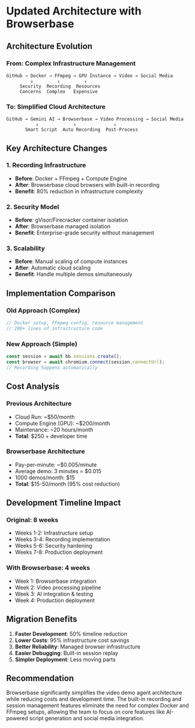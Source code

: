 # Updated Architecture with Browserbase

## Architecture Evolution

### From: Complex Infrastructure Management
```
GitHub → Docker → FFmpeg → GPU Instance → Video → Social Media
         ↓         ↓         ↓
     Security  Recording  Resources
     Concerns  Complex   Expensive
```

### To: Simplified Cloud Architecture  
```
GitHub → Gemini AI → Browserbase → Video Processing → Social Media
           ↓             ↓              ↓
       Smart Script  Auto Recording  Post-Process
```

## Key Architecture Changes

### 1. Recording Infrastructure
- **Before**: Docker + FFmpeg + Compute Engine
- **After**: Browserbase cloud browsers with built-in recording
- **Benefit**: 80% reduction in infrastructure complexity

### 2. Security Model
- **Before**: gVisor/Firecracker container isolation
- **After**: Browserbase managed isolation
- **Benefit**: Enterprise-grade security without management

### 3. Scalability
- **Before**: Manual scaling of compute instances
- **After**: Automatic cloud scaling
- **Benefit**: Handle multiple demos simultaneously

## Implementation Comparison

### Old Approach (Complex)
```javascript
// Docker setup, FFmpeg config, resource management
// 200+ lines of infrastructure code
```

### New Approach (Simple)
```javascript
const session = await bb.sessions.create();
const browser = await chromium.connect(session.connectUrl);
// Recording happens automatically
```
## Cost Analysis

### Previous Architecture
- Cloud Run: ~$50/month
- Compute Engine (GPU): ~$200/month  
- Maintenance: ~20 hours/month
- **Total**: $250 + developer time

### Browserbase Architecture  
- Pay-per-minute: ~$0.005/minute
- Average demo: 3 minutes = $0.015
- 1000 demos/month: $15
- **Total**: $15-50/month (95% cost reduction)

## Development Timeline Impact

### Original: 8 weeks
- Weeks 1-2: Infrastructure setup
- Weeks 3-4: Recording implementation  
- Weeks 5-6: Security hardening
- Weeks 7-8: Production deployment

### With Browserbase: 4 weeks
- Week 1: Browserbase integration
- Week 2: Video processing pipeline
- Week 3: AI integration & testing
- Week 4: Production deployment

## Migration Benefits
1. **Faster Development**: 50% timeline reduction
2. **Lower Costs**: 95% infrastructure cost savings
3. **Better Reliability**: Managed browser infrastructure
4. **Easier Debugging**: Built-in session replay
5. **Simpler Deployment**: Less moving parts

## Recommendation
Browserbase significantly simplifies the video demo agent architecture while reducing costs and development time. The built-in recording and session management features eliminate the need for complex Docker and FFmpeg setups, allowing the team to focus on core features like AI-powered script generation and social media integration.